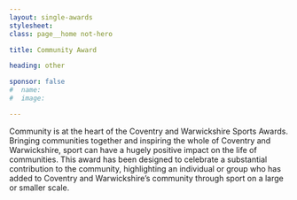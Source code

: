 ```yaml
---
layout: single-awards
stylesheet:
class: page__home not-hero

title: Community Award

heading: other

sponsor: false
#  name:
#  image:

---
```


Community is at the heart of the Coventry and Warwickshire Sports Awards. Bringing communities together and inspiring the whole of Coventry and Warwickshire, sport can have a hugely positive impact on the life of communities. This award has been designed to celebrate a substantial contribution to the community, highlighting an individual or group who has added to Coventry and Warwickshire&rsquo;s community through sport on a large or smaller scale.

